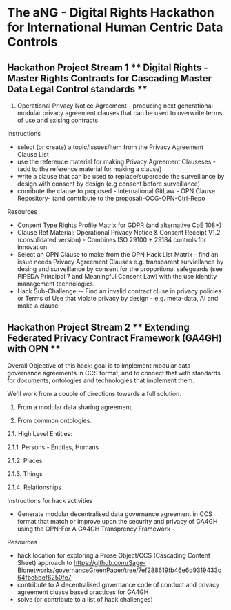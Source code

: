 
# The aNG - Digital Rights Hackathon for International Human Centric Data Controls

## Hackathon Project Stream 1 ** Digital Rights - Master Rights Contracts for Cascading Master Data Legal Control standards **
1. Operational Privacy Notice Agreement - producing next generational modular privacy agreement clauses that can be used to overwrite terms of use and exising contracts 

Instructions
* select (or create) a topic/issues/item from the Privacy Agreement Clause List   
* use the reference material for making Privacy Agreement Clauseses - (add to the reference material for making a clause)
* write a clause that can be used to replace/supercede the surveillance by design with consent by design (e.g consent before surveillance) 
* conribute the clause to proposed - International GitLaw - OPN Clause Repository- (and contribute to the proposal)-OCG-OPN-Ctrl-Repo

Resources 
* Consent Type Rights Profile Matrix for GDPR (and alternative CoE 108+)
* Clause Ref Material: Operational Privacy Notice & Consent Receipt V1.2 (consolidated version) - Combines ISO 29100 + 29184 controls for innovation 
* Select an OPN Clause to make from the OPN Hack List Matrix - find an issue needs Privacy Agreement Clauses e.g. transparent surviellance by desing and surveillance by consent for the proportional safeguards (see PIPEDA Principal 7 and Meaningful Consent Law) with the use identity management technologies.
*  Hack Sub-Challenge -- Find an invalid contract cluse in privacy policies or Terms of Use that violate privacy by design - e.g. meta-data, AI and make a clause

## Hackathon Project Stream 2 ** Extending Federated Privacy Contract Framework (GA4GH) with OPN ** 

Overall Objective of this hack:
goal is to implement modular data governance agreements in CCS format, and to connect that with standards for documents, ontologies and technologies that implement them.

We'll work from a couple of directions towards a full solution.

1. From a modular data sharing agreement.

2. From common ontologies.

2.1. High Level Entities:

2.1.1.  Persons - Entities, Humans

2.1.2.  Places

2.1.3.  Things

2.1.4.  Relationships

Instructions for hack activities
* Generate modular decentralised data governance agreement in CCS format that match or improve upon the security and privacy of GA4GH using the OPN-For A GA4GH Transprency Framework  - 



Resources
* hack location for exploring a Prose Object/CCS (Cascading Content Sheet) approach to https://github.com/Sage-Bionetworks/governanceGreenPaper/tree/7ef288619fb46e6d9319433c64fbc5bef6250fe7
* contribute to A decentralised governance code of conduct and privacy agreement cluase based practices for GA4GH 
* solve (or contribute to a list of hack challenges) 

